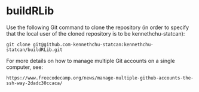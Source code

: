 # buildRLib

Use the following Git command to clone the repository (in order to specify that the local user of the cloned repository is to be kennethchu-statcan):
```
git clone git@github.com-kennethchu-statcan:kennethchu-statcan/buildRLib.git
```
For more details on how to manage multiple Git accounts on a single computer, see:
```
https://www.freecodecamp.org/news/manage-multiple-github-accounts-the-ssh-way-2dadc30ccaca/
```

